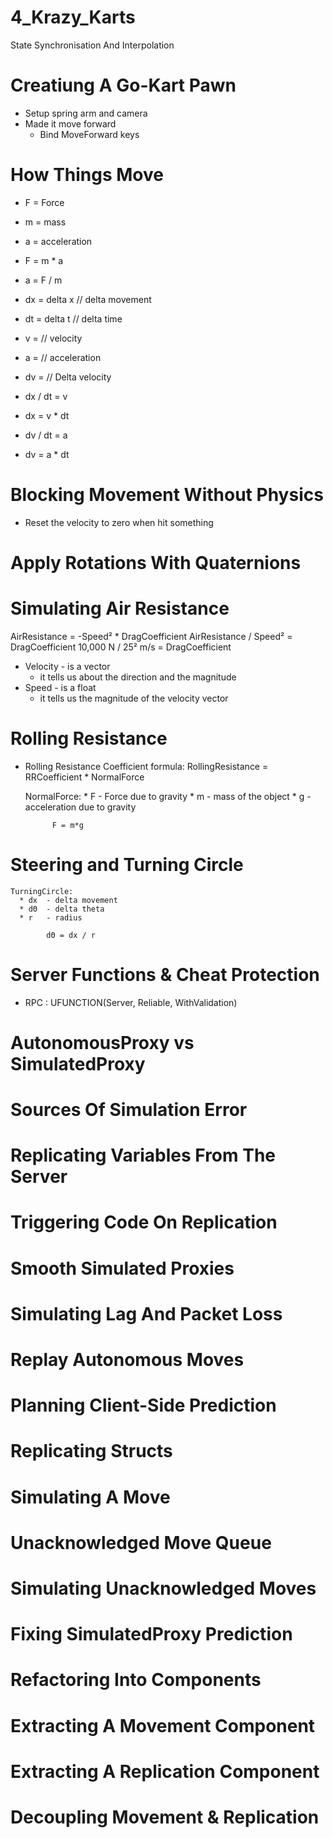 # 4_Krazy_Karts
 State Synchronisation And Interpolation

# Creatiung A Go-Kart Pawn
  * Setup spring arm and camera
  * Made it move forward
    * Bind MoveForward keys

# How Things Move
  * F = Force
  * m = mass
  * a = acceleration

  * F = m * a
  * a = F / m

  * dx = delta x  // delta movement
  * dt = delta t  // delta time
  * v =           // velocity
  * a =           // acceleration
  * dv =          // Delta velocity

  * dx / dt = v
  * dx = v * dt
  * dv / dt = a
  * dv = a * dt

# Blocking Movement Without Physics
  * Reset the velocity to zero when hit something


# Apply Rotations With Quaternions

# Simulating Air Resistance
  AirResistance = -Speed² * DragCoefficient
  AirResistance / Speed² = DragCoefficient
        10,000 N /  25² m/s = DragCoefficient

  * Velocity - is a vector
    * it tells us about the direction and the magnitude
  * Speed - is a float
    * it tells us the magnitude of the velocity vector

# Rolling Resistance
  * Rolling Resistance Coefficient formula:
      RollingResistance = RRCoefficient * NormalForce

      NormalForce:
        * F - Force due to gravity
        * m - mass of the object
        * g - acceleration due to gravity

              F = m*g

# Steering and Turning Circle

    TurningCircle:
      * dx  - delta movement
      * dΘ  - delta theta
      * r   - radius

            dΘ = dx / r


# Server Functions & Cheat Protection

  * RPC :   UFUNCTION(Server, Reliable, WithValidation)

# AutonomousProxy vs SimulatedProxy

# Sources Of Simulation Error

# Replicating Variables From The Server

# Triggering Code On Replication

# Smooth Simulated Proxies

# Simulating Lag And Packet Loss

# Replay Autonomous Moves

# Planning Client-Side Prediction

# Replicating Structs

# Simulating A Move

# Unacknowledged Move Queue

# Simulating Unacknowledged Moves

# Fixing SimulatedProxy Prediction

# Refactoring Into Components

# Extracting A Movement Component

# Extracting A Replication Component

# Decoupling Movement & Replication
